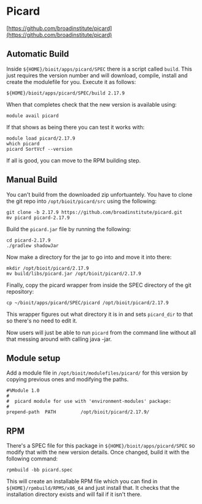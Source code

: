 # Picard

[https://github.com/broadinstitute/picard](https://github.com/broadinstitute/picard)

## Automatic Build

Inside `${HOME}/bioit/apps/picard/SPEC` there is a script called `build`. This just requires the version number and will download, compile, install and create the modulefile for you. Execute it as follows:

    ${HOME}/bioit/apps/picard/SPEC/build 2.17.9

When that completes check that the new version is available using:

    module avail picard

If that shows as being there you can test it works with:

    module load picard/2.17.9
    which picard
    picard SortVcf --version

If all is good, you can move to the RPM building step.

## Manual Build

You can't build from the downloaded zip unfortuantely. You have to clone the git repo into `/opt/bioit/picard/src` using the following:

    git clone -b 2.17.9 https://github.com/broadinstitute/picard.git
    mv picard picard-2.17.9

Build the `picard.jar` file by running the following:

    cd picard-2.17.9
    ./gradlew shadowJar

Now make a directory for the jar to go into and move it into there:

    mkdir /opt/bioit/picard/2.17.9
    mv build/libs/picard.jar /opt/bioit/picard/2.17.9

Finally, copy the picard wrapper from inside the SPEC directory of the git repository:

    cp ~/bioit/apps/picard/SPEC/picard /opt/bioit/picard/2.17.9

This wrapper figures out what directory it is in and sets `picard_dir` to that so there's no need to edit it.

Now users will just be able to run `picard` from the command line without all that messing around with calling java -jar.

## Module setup

Add a module file in `/opt/bioit/modulefiles/picard/` for this version by copying previous ones and modifying the paths.

    #%Module 1.0
    #
    #  picard module for use with 'environment-modules' package:
    #
    prepend-path  PATH         /opt/bioit/picard/2.17.9/

## RPM

There's a SPEC file for this package in `${HOME}/bioit/apps/picard/SPEC` so modify that with the new version details. Once changed, build it with the following command:

    rpmbuild -bb picard.spec

This will create an installable RPM file which you can find in `${HOME}/rpmbuild/RPMS/x86_64` and just install that. It checks that the installation directory exists and will fail if it isn't there.
